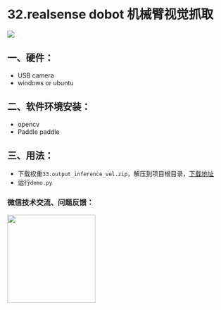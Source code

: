# 32.realsense dobot 机械臂视觉抓取

![](https://enpei-md.oss-cn-hangzhou.aliyuncs.com/img202306171012021.png?x-oss-process=style/wp)





## 一、硬件：

* USB camera
* windows or ubuntu

## 二、软件环境安装：

* opencv
* Paddle paddle

## 三、用法：

* 下载权重`33.output_inference_vel.zip`，解压到项目根目录，[下载地址](https://github.com/enpeizhao/CVprojects/releases)
* 运行`demo.py`

### 微信技术交流、问题反馈：

<img src="https://enpei-md.oss-cn-hangzhou.aliyuncs.com/imgIMG_5862.JPG?x-oss-process=style/wp" style="width:200px;" />

